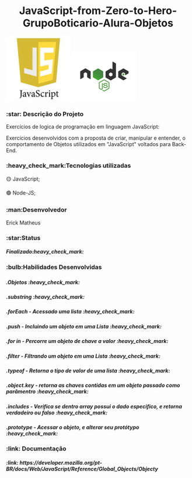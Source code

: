 <h1 align="center"> JavaScript-from-Zero-to-Hero-GrupoBoticario-Alura-Objetos</h1>

![logo JavaScript](https://github.com/Erickmts10/JavaScript-from-Zero-to-Hero-GB-Alura-parte-3/blob/main/Logo/Logo.png)
![logo JavaScript](https://github.com/Erickmts10/JavaScript-from-Zero-to-Hero-GB-Alura-parte-3/blob/main/Logo/nodejs-2-logo.png)

<h3>:star: Descrição do Projeto</h3>
 
Exercícios de logica de programação em linguagem JavaScript:

Exercícios desenvolvidos com a proposta de criar, manipular e entender, o comportamento de Objetos utilizados em "JavaScript" voltados para Back-End.

<h3>:heavy_check_mark:Tecnologias utilizadas</h3>

:yellow_circle: JavaScript;

:green_circle: Node-JS;

<h3>:man:Desenvolvedor</h3>
<p>Erick Matheus</p>

<h3>:star:Status</h3>
<h5>Finalizado:heavy_check_mark:</h5>

<h3>:bulb:Habilidades Desenvolvidas<h3>
<h5>.Objetos :heavy_check_mark:</h5>
<h5>.substring :heavy_check_mark:</h5>
<h5>.forEach - Acessado uma lista :heavy_check_mark:</h5>
<h5>.push - Incluindo um objeto em uma Lista :heavy_check_mark:</h5>
<h5>.for in - Percorre um objeto de chave a valor :heavy_check_mark:</h5>
<h5>.filter - Filtrando um objeto em uma Lista :heavy_check_mark:</h5>
<h5>.typeof - Retorna o tipo de valor de uma lista :heavy_check_mark:</h5>
<h5>.object.key - retorna as chaves contidas em um objeto passado como parâmentro :heavy_check_mark:</h5>
<h5>.includes - Verifica se dentro array possui o dado especifico, e retorna verdadeiro ou falso :heavy_check_mark:</h5>
<h5>.prototype - Acessar o objeto, e alterar seu protótypo :heavy_check_mark:</h5>

<h3>:link: Documentação</h3>
<h5>:link: https://developer.mozilla.org/pt-BR/docs/Web/JavaScript/Reference/Global_Objects/Objecty </h5>
